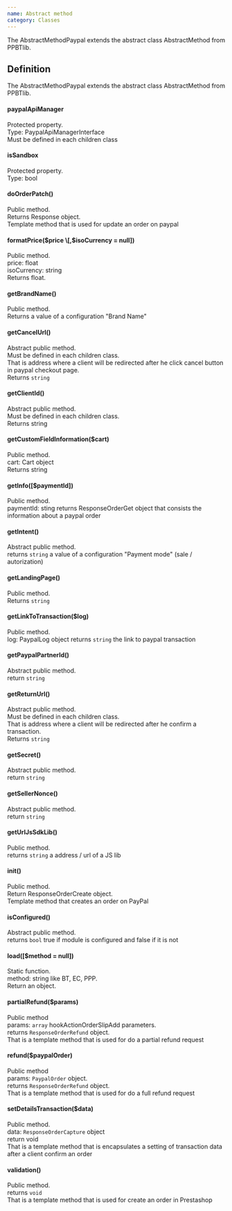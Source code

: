 ```yaml
---
name: Abstract method
category: Classes
---
```


The AbstractMethodPaypal extends the abstract class AbstractMethod from PPBTlib.

## Definition
The AbstractMethodPaypal extends the abstract class AbstractMethod from PPBTlib.

#### paypalApiManager

Protected property.  
Type: PaypalApiManagerInterface  
Must be defined in each children class  

#### isSandbox

Protected property.  
Type: bool  

#### doOrderPatch()

Public method.  
Returns Response object.  
Template method that is used for update an order on paypal

#### formatPrice($price \[,$isoCurrency = null\])

Public method.  
price: float  
isoCurrency: string  
Returns float.

#### getBrandName()

Public method.  
Returns a value of a configuration "Brand Name"

#### getCancelUrl()

Abstract public method.  
Must be defined in each children class.  
That is address where a client will be redirected after he click cancel 
button in paypal checkout page.  
Returns `string`

#### getClientId()

Abstract public method.  
Must be defined in each children class.  
Returns string

#### getCustomFieldInformation($cart)

Public method.  
cart: Cart object  
Returns string

#### getInfo(\[$paymentId\])

Public method.  
paymentId: sting 
returns ResponseOrderGet object that consists the information about a paypal order

#### getIntent()

Abstract public method.  
returns `string` a value of a configuration "Payment mode" (sale / autorization)

#### getLandingPage()

Public method.  
Returns `string`

#### getLinkToTransaction($log)

Public method.  
log: PaypalLog object
returns `string` the link to paypal transaction

#### getPaypalPartnerId()

Abstract public method.  
return `string`

#### getReturnUrl()

Abstract public method.  
Must be defined in each children class.  
That is address where a client will be redirected after he confirm a transaction.  
Returns `string`

#### getSecret()

Abstract public method.  
return `string`

#### getSellerNonce()

Abstract public method.  
return `string`

#### getUrlJsSdkLib()

Public method.  
returns `string` a address / url of a JS lib

#### init()

Public method.  
Return ResponseOrderCreate object.  
Template method that creates an order on PayPal

#### isConfigured()

Abstract public method.  
returns `bool` true if module is configured and false if it is not

#### load(\[$method = null\])

Static function.  
method: string like BT, EC, PPP.  
Return an object. 

#### partialRefund($params)

Public method  
params: `array` hookActionOrderSlipAdd parameters.  
returns `ResponseOrderRefund` object.  
That is a template method that is used for do a partial refund request

#### refund($paypalOrder)

Public method  
params: `PaypalOrder` object.  
returns `ResponseOrderRefund` object.  
That is a template method that is used for do a full refund request

#### setDetailsTransaction($data) 

Public method.  
data: `ResponseOrderCapture` object  
return void  
That is a template method that is encapsulates a setting of transaction 
data after a client confirm an order

#### validation()

Public method.  
returns `void`  
That is a template method that is used for create an order in Prestashop



 

